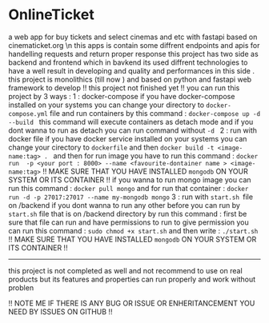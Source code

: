 # OnlineTicket
a web app for buy tickets and select cinemas and etc with fastapi based on cinematicket.org \n
this apps is contain some diffrent endpoints and apis for handelling requests and return proper response 
this project has two side as backend and frontend which in bavkend its used diffrent technologies 
to have a well  result in developing and quality and performances in this side .
this project is monolithics (till now ) and based on python and fastapi web framework to develop 
!! this project not finished yet !! 
you can run this project by 3 ways :
1 : docker-compose 
if you have docker-compose installed on your systems you can change your directory to `` docker-compose.yml ``
file and run containers by this command :
``docker-compose up -d --build `` 
this command will execute containers as detach mode and if you dont wanna to run as detach you can run command without ``-d `` 
2 : run with docker file 
if you have docker service installed on your systems you can change your cirectory to ``dockerfile`` and then
``docker build -t <image-name:tag> . ``
and then for run image you have to run this command :
``docker run  -p <your port : 8000> --name <favourite-dontainer name > <image-name:tag>``
!! MAKE SURE THAT YOU HAVE INSTALLED `mongodb` ON YOUR SYSTEM OR ITS CONTAINER  !!
if you wanna to run mongo image you can run this command :
`` docker pull mongo ``
and for run that container  :
`` docker run -d -p 27017:27017 --name my-mongodb mongo ``
3 : run with `start.sh `file on /backend 
if you dont wanna to run any other before you can run by `start.sh` file that is on /backend directory by run this command :
first be sure that file can run and have permissions to run 
to give permission you can run this command :
`sudo chmod +x start.sh`
and then write :
`./start.sh`
!! MAKE SURE THAT YOU HAVE INSTALLED `mongodb` ON YOUR SYSTEM OR ITS CONTAINER  !!

-------------------------------------------------------------

this project is not completed as well and not recommend to use on real products but its features and properties can run properly and work without problen 


!! NOTE ME IF THERE IS ANY BUG OR ISSUE OR ENHERITANCEMENT YOU NEED BY ISSUES ON GITHUB !!
